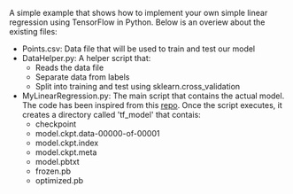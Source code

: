 A simple example that shows how to implement your own simple linear regression using TensorFlow in Python.
Below is an overiew about the existing files:
* Points.csv: Data file that will be used to train and test our model
* DataHelper.py: A helper script that:
  * Reads the data file
  * Separate data from labels
  * Split into training and test using sklearn.cross_validation
* MyLinearRegression.py: The main script that contains the actual model. The code has been inspired from this [repo](https://github.com/floydhub/tensorflow-examples/blob/master/2_BasicModels/linear_regression.py). Once the script executes, it creates a directory called 'tf_model' that contais:
  * checkpoint
  * model.ckpt.data-00000-of-00001
  * model.ckpt.index
  * model.ckpt.meta
  * model.pbtxt
  * frozen.pb
  * optimized.pb
